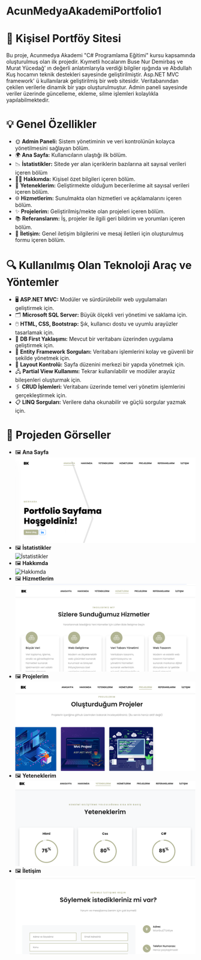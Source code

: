 # AcunMedyaAkademiPortfolio1
# 🌟 Kişisel Portföy Sitesi
Bu proje, Acunmedya Akademi "C# Programlama Eğitimi" kursu kapsamında oluşturulmuş olan ilk projedir. Kıymetli hocalarım Buse Nur Demirbaş ve Murat Yücedağ' ın değerli anlatımlarıyla verdiği bilgiler ışığında ve Abdullah Kuş hocamın teknik destekleri sayesinde geliştirilmiştir. Asp.NET MVC framework' ü kullanılarak geliştirilmiş bir web sitesidir. Veritabanından çekilen verilerle dinamik bir yapı oluşturulmuştur. Admin paneli sayesinde veriler üzerinde güncelleme, ekleme, silme işlemleri kolaylıkla yapılabilmektedir. 

# 💡 Genel Özellikler
- 🌞 **Admin Paneli:** Sistem yönetiminin ve veri kontrolünün kolayca yönetilmesini sağlayan bölüm.
- 🌍 **Ana Sayfa:** Kullanıcıların ulaştığı ilk bölüm.
- 📉 **İstatistikler:** Sitede yer alan içeriklerin bazılarına ait sayısal verileri içeren bölüm
- 👩‍💻 **Hakkımda:** Kişisel özet bilgileri içeren bölüm.
- 🚀 **Yeteneklerim:** Geliştirmekte olduğum becerilerime ait sayısal verileri içeren bölüm.
- 🌐 **Hizmetlerim:** Sunulmakta olan hizmetleri ve açıklamalarını içeren bölüm.
- ✨ **Projelerim:** Geliştirilmiş/mekte olan projeleri içeren bölüm.
- 📚 **Referanslarım:** İş, projeler ile ilgili geri bildirim ve yorumları içeren bölüm.
- 📱 **İletişim:** Genel iletişim bilgilerini ve mesaj iletileri için oluşturulmuş formu içeren bölüm.

# 🔍 Kullanılmış Olan Teknoloji Araç ve Yöntemler
- 🖥️ **ASP.NET MVC:** Modüler ve sürdürülebilir web uygulamaları geliştirmek için.
- 🗂️ **Microsoft SQL Server:** Büyük ölçekli veri yönetimi ve saklama için.
- 🖱️ **HTML, CSS, Bootstrap:** Şık, kullanıcı dostu ve uyumlu arayüzler tasarlamak için.
- 📂 **DB First Yaklaşımı:** Mevcut bir veritabanı üzerinden uygulama geliştirmek için.
- 🔖 **Entity Framework Sorguları:** Veritabanı işlemlerini kolay ve güvenli bir şekilde yönetmek için.
- 📝 **Layout Kontrolü:** Sayfa düzenini merkezi bir yapıda yönetmek için.
- 🖧 **Partial View Kullanımı:** Tekrar kullanılabilir ve modüler arayüz bileşenleri oluşturmak için.
- 🖇️ **CRUD İşlemleri:** Veritabanı üzerinde temel veri yönetim işlemlerini gerçekleştirmek için.
- 📋 **LINQ Sorguları:** Verilere daha okunabilir ve güçlü sorgular yazmak için.

# 📸 Projeden Görseller
- 🖼️ **Ana Sayfa**  
  ![Ana Sayfa](https://github.com/Burcu03/AcunMedyaAkademiPortfolio1/blob/master/AcunMedyaAkademiPortfolio1/Template/clyde-master/images/AnaSayfaPortfolio.png?raw=true)
- 🖼️ **İstatistikler**  
  ![İstatistikler](https://github.com/Burcu03/AcunMedyaAkademiPortfolio1/blob/master/AcunMedyaAkademiPortfolio1/Template/clyde-master/images/%C4%B0statistiklerPortfolio.png?raw=true)
- 🖼️ **Hakkımda**  
  ![Hakkımda](https://github.com/Burcu03/AcunMedyaAkademiPortfolio1/blob/master/AcunMedyaAkademiPortfolio1/Template/clyde-master/images/Hakk%C4%B1mdaPortfolio.png?raw=true)
- 🖼️ **Hizmetlerim**  
  ![Hizmetlerim](https://github.com/Burcu03/AcunMedyaAkademiPortfolio1/blob/master/AcunMedyaAkademiPortfolio1/Template/clyde-master/images/HizmetlerPortfolio.png?raw=true)
- 🖼️ **Projelerim**  
  ![Projelerim](https://github.com/Burcu03/AcunMedyaAkademiPortfolio1/blob/master/AcunMedyaAkademiPortfolio1/Template/clyde-master/images/ProjelerPortfolio.png?raw=true)
- 🖼️ **Yeteneklerim**  
  ![Yeteneklerim](https://github.com/Burcu03/AcunMedyaAkademiPortfolio1/blob/master/AcunMedyaAkademiPortfolio1/Template/clyde-master/images/YeteneklerPortfolio.png?raw=true)
- 🖼️ **İletişim**  
  ![İletişim](https://github.com/Burcu03/AcunMedyaAkademiPortfolio1/blob/master/AcunMedyaAkademiPortfolio1/Template/clyde-master/images/%C4%B0leti%C5%9FimPortfolio.png?raw=true)

